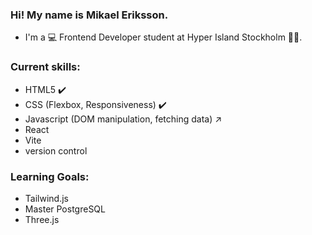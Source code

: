 ### Hi! My name is Mikael Eriksson.

- I'm  a 💻 Frontend Developer student at Hyper Island Stockholm 🧑‍🎓.

### Current skills: 
 - HTML5 ✔️
 - CSS (Flexbox, Responsiveness) ✔️
 - Javascript (DOM manipulation, fetching data) ↗️
 - React
 - Vite
 - version control 

### Learning Goals: 
- Tailwind.js
- Master PostgreSQL
- Three.js

